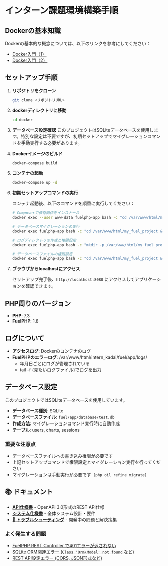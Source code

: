 # インターン課題環境構築手順

## Dockerの基本知識
Dockerの基本的な概念については、以下のリンクを参考にしてください：
- [Docker入門（1）](https://qiita.com/Sicut_study/items/4f301d000ecee98e78c9)
- [Docker入門（2）](https://qiita.com/takusan64/items/4d622ce1858c426719c7)

## セットアップ手順

1. **リポジトリをクローン**
   ```bash
   git clone <リポジトリURL>
   ```

2. **dockerディレクトリに移動**
   ```bash
   cd docker
   ```

3. **データベース設定確認**
   このプロジェクトはSQLiteデータベースを使用します。特別な設定は不要ですが、初期セットアップでマイグレーションコマンドを手動実行する必要があります。

4. **Dockerイメージのビルド**
   ```bash
   docker-compose build
   ```

5. **コンテナの起動**
   ```bash
   docker-compose up -d
   ```

6. **初期セットアップコマンドの実行**
   
   コンテナ起動後、以下のコマンドを順番に実行してください：
   
   ```bash
   # Composerで依存関係をインストール
   docker exec --user www-data fuelphp-app bash -c "cd /var/www/html/my_fuel_project && php composer.phar install --no-dev --optimize-autoloader --no-scripts"
   
   # データベースマイグレーションの実行
   docker exec fuelphp-app bash -c "cd /var/www/html/my_fuel_project && php oil refine migrate"
   
   # ログディレクトリの作成と権限設定
   docker exec fuelphp-app bash -c "mkdir -p /var/www/html/my_fuel_project/fuel/app/logs && chown -R www-data:www-data /var/www/html/my_fuel_project/fuel/app/logs && chmod -R 755 /var/www/html/my_fuel_project/fuel/app/logs"
   
   # データベースファイルの権限設定
   docker exec fuelphp-app bash -c "cd /var/www/html/my_fuel_project && chown -R www-data:www-data fuel/app/database/ && chmod -R 775 fuel/app/database/"
   ```

7. **ブラウザからlocalhostにアクセス**
   
   セットアップ完了後、`http://localhost:8080` にアクセスしてアプリケーションを確認できます。

## PHP周りのバージョン
- **PHP**: 7.3
- **FuelPHP**: 1.8

## ログについて
- **アクセスログ**: Dockerのコンテナのログ
- **FuelPHPのエラーログ**: /var/www/html/intern_kadai/fuel/app/logs/
  - 年月日ごとにログが管理されている
  - tail -f {見たいログファイル}でログを出力

## データベース設定
このプロジェクトではSQLiteデータベースを使用しています。

- **データベース種別**: SQLite
- **データベースファイル**: `fuel/app/database/test.db`
- **作成方法**: マイグレーションコマンド実行時に自動作成
- **テーブル**: users, charts, sessions

### 重要な注意点
- データベースファイルへの書き込み権限が必要です
- 上記セットアップコマンドで権限設定とマイグレーション実行を行ってください
- マイグレーションは手動実行が必要です（`php oil refine migrate`）

## 📚 ドキュメント

- **[API仕様書](./docs/api.yml)** - OpenAPI 3.0形式のREST API仕様
- **[システム仕様書](./docs/specifications.md)** - 全体システム設計・要件
- **[🔧 トラブルシューティング](./docs/troubleshooting/)** - 開発中の問題と解決策集

### よく発生する問題
- [FuelPHP REST Controller で401エラーが返されない](./docs/troubleshooting/fuelphp-rest-auth.md)
- [SQLite ORM関連エラー (`Class 'Orm\Model' not found` など)](./docs/troubleshooting/sqlite-orm-setup.md)
- [REST API設定エラー (CORS, JSON形式など)](./docs/troubleshooting/rest-api-best-practices.md)
